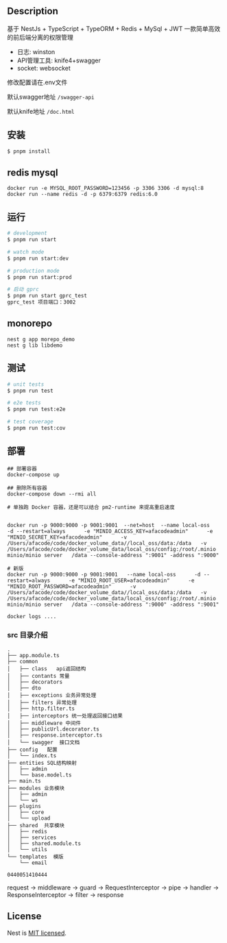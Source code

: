 ## Description
基于 NestJs + TypeScript + TypeORM + Redis + MySql + JWT 一款简单高效的前后端分离的权限管理

- 日志: winston
- API管理工具: knife4+swagger
- socket: websocket

修改配置请在.env文件

默认swagger地址
`/swagger-api`

默认knife地址
`/doc.html`

## 安装

```bash
$ pnpm install
```
## redis mysql
`docker run -e MYSQL_ROOT_PASSWORD=123456 -p 3306 3306 -d mysql:8`
`docker run --name redis -d -p 6379:6379 redis:6.0`

## 运行

```bash
# development
$ pnpm run start

# watch mode
$ pnpm run start:dev

# production mode
$ pnpm run start:prod

# 启动 gprc
$ pnpm run start gprc_test
gprc_test 项目端口：3002
```

## monorepo
```shell
nest g app morepo_demo
nest g lib libdemo
```

## 测试

```bash
# unit tests
$ pnpm run test

# e2e tests
$ pnpm run test:e2e

# test coverage
$ pnpm run test:cov
```

## 部署
```shell
## 部署容器
docker-compose up

## 删除所有容器
docker-compose down --rmi all

# 单独跑 Docker 容器，还是可以结合 pm2-runtime 来提高重启速度


docker run -p 9000:9000 -p 9001:9001  --net=host  --name local-oss      -d --restart=always      -e "MINIO_ACCESS_KEY=afacodeadmin"      -e "MINIO_SECRET_KEY=afacodeadmin"      -v /Users/afacode/code/docker_volume_data//local_oss/data:/data   -v /Users/afacode/code/docker_volume_data/local_oss/config:/root/.minio      minio/minio server   /data --console-address ":9001" -address ":9000"

# 新版
docker run -p 9000:9000 -p 9001:9001   --name local-oss      -d --restart=always      -e "MINIO_ROOT_USER=afacodeadmin"      -e "MINIO_ROOT_PASSWORD=afacodeadmin"      -v /Users/afacode/code/docker_volume_data//local_oss/data:/data   -v /Users/afacode/code/docker_volume_data/local_oss/config:/root/.minio      minio/minio server   /data --console-address ":9000" -address ":9001"

docker logs ....
```


### src 目录介绍
```
.
├── app.module.ts
├── common
│   ├── class   api返回结构
│   ├── contants 常量
│   ├── decorators 
│   ├── dto
│   ├── exceptions 业务异常处理
│   ├── filters 异常处理
│   ├── http.filter.ts
│   ├── interceptors 统一处理返回接口结果
│   ├── middleware 中间件
│   ├── publicUrl.decorator.ts
│   ├── response.interceptor.ts
│   └── swagger  接口文档
├── config   配置
│   └── index.ts
├── entities SQL结构映射
│   ├── admin
│   └── base.model.ts
├── main.ts
├── modules 业务模块
│   ├── admin
│   └── ws
├── plugins
│   ├── core
│   └── upload
├── shared  共享模块
│   ├── redis
│   ├── services
│   ├── shared.module.ts
│   └── utils
└── templates  模版
    └── email
```

`0440051410444`

request -> middleware -> guard -> RequestInterceptor -> pipe ->  handler -> ResponseInterceptor -> filter -> response

## License

Nest is [MIT licensed](LICENSE).
